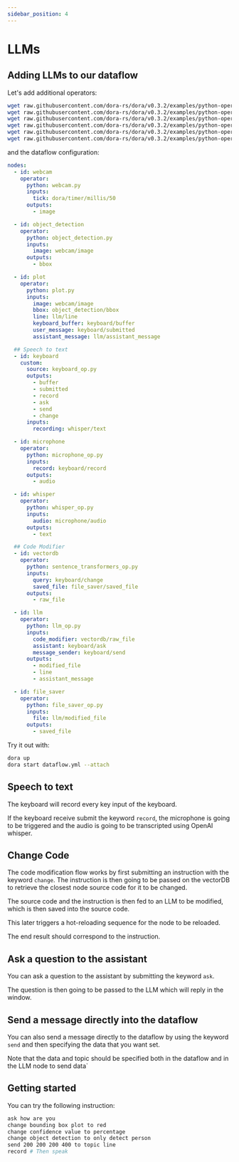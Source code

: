 ```yaml
---
sidebar_position: 4
---
```


# LLMs

## Adding LLMs to our dataflow

Let's add additional operators:

```bash
wget raw.githubusercontent.com/dora-rs/dora/v0.3.2/examples/python-operator-dataflow/keyboard_op.py
wget raw.githubusercontent.com/dora-rs/dora/v0.3.2/examples/python-operator-dataflow/microphone_op.py
wget raw.githubusercontent.com/dora-rs/dora/v0.3.2/examples/python-operator-dataflow/whisper_op.py
wget raw.githubusercontent.com/dora-rs/dora/v0.3.2/examples/python-operator-dataflow/sentence_transformers_op.py
wget raw.githubusercontent.com/dora-rs/dora/v0.3.2/examples/python-operator-dataflow/llm_op.py
wget raw.githubusercontent.com/dora-rs/dora/v0.3.2/examples/python-operator-dataflow/file_saver_op.py
```

and the dataflow configuration:

```yaml {24-87}
nodes:
  - id: webcam
    operator:
      python: webcam.py
      inputs:
        tick: dora/timer/millis/50
      outputs:
        - image

  - id: object_detection
    operator:
      python: object_detection.py
      inputs:
        image: webcam/image
      outputs:
        - bbox

  - id: plot
    operator:
      python: plot.py
      inputs:
        image: webcam/image
        bbox: object_detection/bbox
        line: llm/line
        keyboard_buffer: keyboard/buffer
        user_message: keyboard/submitted
        assistant_message: llm/assistant_message

  ## Speech to text
  - id: keyboard
    custom:
      source: keyboard_op.py
      outputs:
        - buffer
        - submitted
        - record
        - ask
        - send
        - change
      inputs:
        recording: whisper/text

  - id: microphone
    operator:
      python: microphone_op.py
      inputs:
        record: keyboard/record
      outputs:
        - audio

  - id: whisper
    operator:
      python: whisper_op.py
      inputs:
        audio: microphone/audio
      outputs:
        - text

  ## Code Modifier
  - id: vectordb
    operator:
      python: sentence_transformers_op.py
      inputs:
        query: keyboard/change
        saved_file: file_saver/saved_file
      outputs:
        - raw_file

  - id: llm
    operator:
      python: llm_op.py
      inputs:
        code_modifier: vectordb/raw_file
        assistant: keyboard/ask
        message_sender: keyboard/send
      outputs:
        - modified_file
        - line
        - assistant_message

  - id: file_saver
    operator:
      python: file_saver_op.py
      inputs:
        file: llm/modified_file
      outputs:
        - saved_file
```

Try it out with:

```bash
dora up
dora start dataflow.yml --attach
```

## Speech to text

The keyboard will record every key input of the keyboard.

If the keyboard receive submit the keyword `record`, the microphone is going to be triggered and the audio is going to be transcripted using OpenAI whisper.

## **Change** Code

The code modification flow works by first submitting an instruction with the keyword `change`. The instruction is then going to be passed on the vectorDB to retrieve the closest node source code for it to be changed.

The source code and the instruction is then fed to an LLM to be modified, which is then saved into the source code.

This later triggers a hot-reloading sequence for the node to be reloaded.

The end result should correspond to the instruction.

## **Ask** a question to the assistant

You can ask a question to the assistant by submitting the keyword `ask`.

The question is then going to be passed to the LLM which will reply in the window.

## **Send** a message directly into the dataflow

You can also send a message directly to the dataflow by using the keyword `send` and then specifying the data that you want set.

Note that the data and topic should be specified both in the dataflow and in the LLM node to send data`

## Getting started

You can try the following instruction:

```bash
ask how are you
change bounding box plot to red
change confidence value to percentage
change object detection to only detect person
send 200 200 200 400 to topic line
record # Then speak
```
